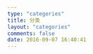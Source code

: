 ```yaml
---
type: "categories"
title: 分类
layout: "categories"
comments: false
date: 2016-09-07 16:40:41
---
```


